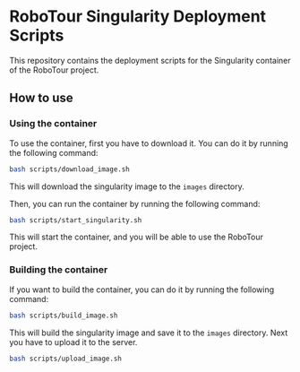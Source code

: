 # RoboTour Singularity Deployment Scripts

This repository contains the deployment scripts for the Singularity container of the RoboTour project.

## How to use

### Using the container

To use the container, first you have to download it. You can do it by running the following command:

```bash
bash scripts/download_image.sh
```

This will download the singularity image to the `images` directory.

Then, you can run the container by running the following command:

```bash
bash scripts/start_singularity.sh
```

This will start the container, and you will be able to use the RoboTour project.

### Building the container

If you want to build the container, you can do it by running the following command:

```bash
bash scripts/build_image.sh
```

This will build the singularity image and save it to the `images` directory. Next you have to upload it to the server.

```bash
bash scripts/upload_image.sh
```
